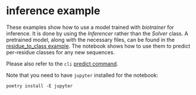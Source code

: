 # inference example

These examples show how to use a model trained with *biotrainer* for inference. It is done by using the
*Inferencer* rather than the *Solver* class. A pretrained model, along with the necessary files, can be found
in the [residue_to_class example](../residue_to_class/). The notebook shows how to use them to predict per-residue
classes for any new sequences.

Please also refer to the `cli` [predict command](../docs/cli.md).

Note that you need to have `jupyter` installed for the notebook:
```shell
poetry install -E jupyter
```